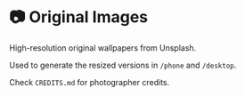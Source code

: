 # 📷 Original Images

High-resolution original wallpapers from Unsplash.

Used to generate the resized versions in `/phone` and `/desktop`.

Check `CREDITS.md` for photographer credits.
